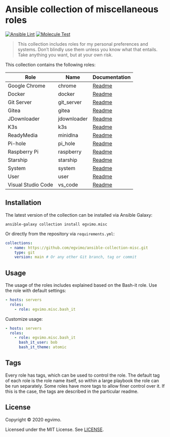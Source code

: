 # Ansible collection of miscellaneous roles

[![Ansible Lint](https://github.com/egvimo/ansible-collection-misc/actions/workflows/ansible-lint.yml/badge.svg)](https://github.com/egvimo/ansible-collection-misc/actions/workflows/ansible-lint.yml)
[![Molecule Test](https://github.com/egvimo/ansible-collection-misc/actions/workflows/molecule-test.yml/badge.svg)](https://github.com/egvimo/ansible-collection-misc/actions/workflows/molecule-test.yml)

> This collection includes roles for my personal preferences and systems. Don’t blindly use them unless you know what that entails. Take anything you want, but at your own risk.

This collection contains the following roles:

| Role               | Name        | Documentation                         |
| ------------------ | ----------- | ------------------------------------- |
| Google Chrome      | chrome      | [Readme](roles/chrome/README.md)      |
| Docker             | docker      | [Readme](roles/docker/README.md)      |
| Git Server         | git_server  | [Readme](roles/git_server/README.md)  |
| Gitea              | gitea       | [Readme](roles/gitea/README.md)       |
| JDownloader        | jdownloader | [Readme](roles/jdownloader/README.md) |
| K3s                | k3s         | [Readme](roles/k3s/README.md)         |
| ReadyMedia         | minidlna    | [Readme](roles/minidlna/README.md)    |
| Pi-hole            | pi_hole     | [Readme](roles/pi_hole/README.md)     |
| Raspberry Pi       | raspberry   | [Readme](roles/raspberry/README.md)   |
| Starship           | starship    | [Readme](roles/starship/README.md)    |
| System             | system      | [Readme](roles/system/README.md)      |
| User               | user        | [Readme](roles/user/README.md)        |
| Visual Studio Code | vs_code     | [Readme](roles/vs_code/README.md)     |

## Installation

The latest version of the collection can be installed via Ansible Galaxy:

```shell
ansible-galaxy collection install egvimo.misc
```

Or directly from the repository via `requirements.yml`:

```yml
collections:
  - name: https://github.com/egvimo/ansible-collection-misc.git
    type: git
    version: main # Or any other Git branch, tag or commit
```

## Usage

The usage of the roles includes explained based on the Bash-it role. Use the role with default settings:

```yml
- hosts: servers
  roles:
    - role: egvimo.misc.bash_it
```

Customize usage:

```yml
- hosts: servers
  roles:
    - role: egvimo.misc.bash_it
      bash_it_user: bob
      bash_it_theme: atomic
```

## Tags

Every role has tags, which can be used to control the role. The default tag of each role is the role name itself, so within a large playbook the role can be run separately. Some roles have more tags to allow finer control over it. If this is the case, the tags are described in the particular readme.

## License

Copyright © 2020 egvimo.

Licensed under the MIT License. See [LICENSE](LICENSE).
